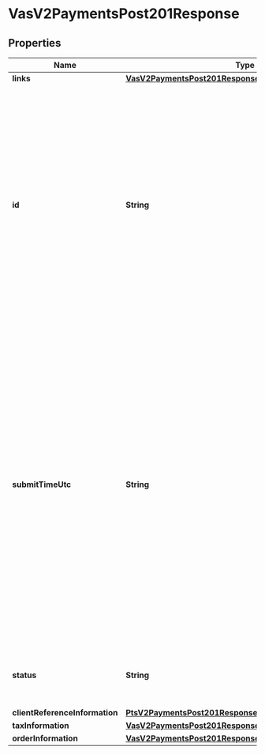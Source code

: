 
# VasV2PaymentsPost201Response

## Properties
Name | Type | Description | Notes
------------ | ------------- | ------------- | -------------
**links** | [**VasV2PaymentsPost201ResponseLinks**](VasV2PaymentsPost201ResponseLinks.md) |  |  [optional]
**id** | **String** | An unique identification number to identify the submitted request. It is also appended to the endpoint of the resource.  On incremental authorizations, this value with be the same as the identification number returned in the original authorization response.  #### PIN debit Returned for all PIN debit services.  |  [optional]
**submitTimeUtc** | **String** | Time of request in UTC. Format: &#x60;YYYY-MM-DDThh:mm:ssZ&#x60; **Example** &#x60;2016-08-11T22:47:57Z&#x60; equals August 11, 2016, at 22:47:57 (10:47:57 p.m.). The &#x60;T&#x60; separates the date and the time. The &#x60;Z&#x60; indicates UTC.  Returned by authorization service.  #### PIN debit Time when the PIN debit credit, PIN debit purchase or PIN debit reversal was requested.  Returned by PIN debit credit, PIN debit purchase or PIN debit reversal.  |  [optional]
**status** | **String** | The status of the submitted transaction.  Possible values:  - COMPLETED  |  [optional]
**clientReferenceInformation** | [**PtsV2PaymentsPost201ResponseClientReferenceInformation**](PtsV2PaymentsPost201ResponseClientReferenceInformation.md) |  |  [optional]
**taxInformation** | [**VasV2PaymentsPost201ResponseTaxInformation**](VasV2PaymentsPost201ResponseTaxInformation.md) |  |  [optional]
**orderInformation** | [**VasV2PaymentsPost201ResponseOrderInformation**](VasV2PaymentsPost201ResponseOrderInformation.md) |  |  [optional]



